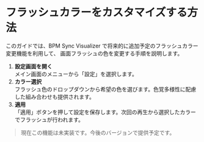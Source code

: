 # フラッシュカラーをカスタマイズする方法

このガイドでは、BPM Sync Visualizer で将来的に追加予定のフラッシュカラー変更機能を利用して、
画面フラッシュの色を変更する手順を説明します。

1. **設定画面を開く**  
   メイン画面のメニューから「設定」を選択します。
2. **カラー選択**  
   フラッシュ色のドロップダウンから希望の色を選びます。色覚多様性に配慮した組み合わせも提供されます。
3. **適用**  
   「適用」ボタンを押して設定を保存します。次回の再生から選択したカラーでフラッシュが行われます。

> 現在この機能は未実装です。今後のバージョンで提供予定です。

